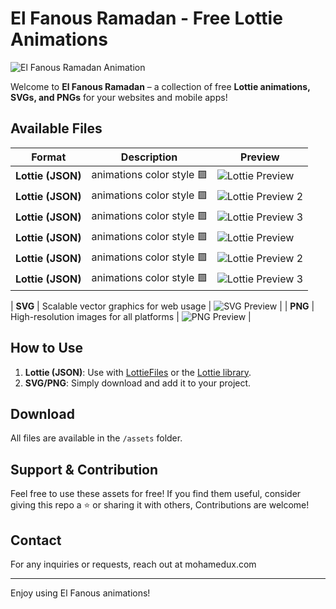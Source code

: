 # El Fanous Ramadan - Free Lottie Animations

![El Fanous Ramadan Animation](preview.gif)

Welcome to **El Fanous Ramadan** – a collection of free **Lottie animations, SVGs, and PNGs** for your websites and mobile apps!

## Available Files

| Format   | Description                          | Preview |
|----------|--------------------------------------|---------|
| **Lottie (JSON)** | animations color style 🟪   | ![Lottie Preview](preview-lottie.gif) |
| **Lottie (JSON)** |  animations color style 🟪  | ![Lottie Preview 2](preview-lottie2.gif) |
| **Lottie (JSON)** | animations color style 🟪   | ![Lottie Preview 3](preview-lottie3.gif) |
| **Lottie (JSON)** | animations color style 🟪   | ![Lottie Preview](preview-lottie.gif) |
| **Lottie (JSON)** |  animations color style 🟪  | ![Lottie Preview 2](preview-lottie2.gif) |
| **Lottie (JSON)** | animations color style 🟪   | ![Lottie Preview 3](preview-lottie3.gif) |

| **SVG** | Scalable vector graphics for web usage | ![SVG Preview](preview-svg.png) |
| **PNG** | High-resolution images for all platforms | ![PNG Preview](preview-png.png) |

## How to Use

1. **Lottie (JSON)**: Use with [LottieFiles](https://lottiefiles.com/) or the [Lottie library](https://airbnb.io/lottie/#/).
2. **SVG/PNG**: Simply download and add it to your project.

## Download
All files are available in the `/assets` folder.

## Support & Contribution
Feel free to use these assets for free! If you find them useful, consider giving this repo a ⭐ or sharing it with others, Contributions are welcome!

## Contact
For any inquiries or requests, reach out at mohamedux.com

---
Enjoy using El Fanous animations!

